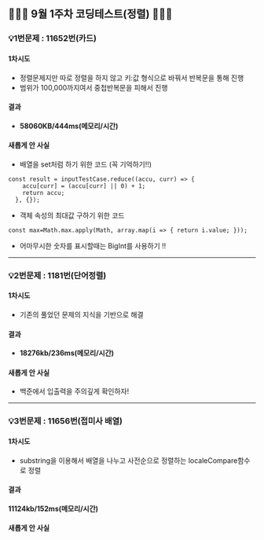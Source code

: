 ## 👨🏻‍💻 9월 1주차 코딩테스트(정렬) 👨🏻‍💻

### 💡1번문제 : 11652번(카드)

#### 1차시도

- 정렬문제지만 따로 정렬을 하지 않고 키:값 형식으로 바꿔서 반복문을 통해 진행
- 범위가 100,000까지여서 중첩반복문을 피해서 진행

#### 결과

- <b>58060KB/444ms(메모리/시간)</b>

#### 새롭게 안 사실

- 배열을 set처럼 하기 위한 코드 (꼭 기억하기!!)

```
const result = inputTestCase.reduce((accu, curr) => {
    accu[curr] = (accu[curr] || 0) + 1;
    return accu;
  }, {});
```

- 객체 속성의 최대값 구하기 위한 코드

```
const max=Math.max.apply(Math, array.map(i => { return i.value; }));
```

- 어마무시한 숫자를 표시할때는 BigInt를 사용하기 !!

<hr>

### 💡2번문제 : 1181번(단어정렬)

#### 1차시도

- 기존의 풀었던 문제의 지식을 기반으로 해결

#### 결과

- <b>18276kb/236ms(메모리/시간)</b>

#### 새롭게 안 사실

- 백준에서 입출력을 주의깊게 확인하자!
<hr>

### 💡3번문제 : 11656번(접미사 배열)

#### 1차시도

- substring을 이용해서 배열을 나누고 사전순으로 정렬하는 localeCompare함수로 정렬

#### 결과

<b>11124kb/152ms(메모리/시간)</b>

#### 새롭게 안 사실

